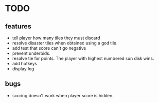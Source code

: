 # TODO

## features

- tell player how many tiles they must discard
- resolve disaster tiles when obtained using a god tile.
- add test that score can't go negative
- prevent underbids.
- resolve tie for points. The player with highest numbered sun disk wins.
- add hotkeys
- display log

## bugs

- scoring doesn't work when player score is hidden.